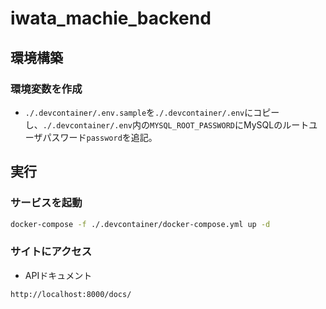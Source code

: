 # iwata_machie_backend

## 環境構築

### 環境変数を作成

* `./.devcontainer/.env.sample`を`./.devcontainer/.env`にコピーし、`./.devcontainer/.env`内の`MYSQL_ROOT_PASSWORD`にMySQLのルートユーザパスワード`password`を追記。

## 実行

### サービスを起動

```bash
docker-compose -f ./.devcontainer/docker-compose.yml up -d
```

### サイトにアクセス

* APIドキュメント
```
http://localhost:8000/docs/
```